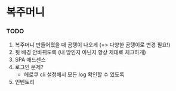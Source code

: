 # 복주머니

### TODO

1. 복주머니 만들어졌을 때 곰탱이 나오게 (=> 다양한 곰탱이로 변경 필요!)
2. 뒷 배경 안바뀌도록 (내 방인지 아닌지 항상 제대로 체크하게)
3. SPA 애드센스
4. 로그인 문제?
   - 헤로쿠 cli 설정해서 모든 log 확인할 수 있도록
5. 인벤토리
